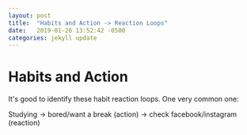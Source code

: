 ```yaml
---
layout: post
title:  "Habits and Action -> Reaction Loops"
date:   2019-01-26 13:52:42 -0500
categories: jekyll update
---
```


# Habits and Action
It's good to identify these habit reaction loops. One very common one:

Studying -> bored/want a break (action) -> check facebook/instagram (reaction)
